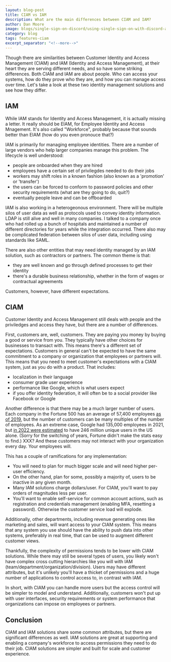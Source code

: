 ```yaml
---
layout: blog-post
title: CIAM vs IAM
description: What are the main differences between CIAM and IAM?
author: Dan Moore
image: blogs/single-sign-on-discord/using-single-sign-on-with-discord-and-fusionauth.png
category: blog
tags: features-ciam
excerpt_separator: "<!--more-->"
---
```


Though there are similarities between Customer Identity and Access Management (CIAM) and IAM (Identity and Access Management), at their heart they are serving different needs, and so have some striking differences. Both CIAM and IAM are about people. Who can access your systems, how do they prove who they are, and how you can manage access over time. Let's take a look at these two identity management solutions and see how they differ.

<!--more-->


## IAM

While IAM stands for Identity and Access Management, it is actually missing a letter. It really should be EIAM, for Employee Identity and Access Mnagement. It's also called "Workforce", probably because that sounds better than EIAM (how do you even pronouce that?)

IAM is primarily for managing employee identities. There are a number of large vendors who help larger companies manage this problem. The lifecycle is well understood:

* people are onboarded when they are hired
* employees have a certain set of privilegdes needed to do their jobs
* workers may shift roles in a known fashion (also known as a 'promotion' or 'transfer')
* the users can be forced to conform to password policies and other security requirements (what are they going to do, quit?)
* eventually people leave and can be offboarded

IAM is also working in a heterogeonous environment. There will be multiple silos of user data as well as protocols used to convey identity information. LDAP is still alive and well in many companies. I talked to a company once who had rolled up a bunch of hospitals and maintained a number of different directories for years while the integration occurred. There also may be complicated federation between silos of user data, including using standards like SAML.

There are also other entities that may need identity managed by an IAM solution, such as contractors or partners. The common theme is that:

* they are well known and go through defined processes to get their identity
* there's a durable business relationship, whether in the form of wages or contractual agreements

Customers, however, have different expectations.

## CIAM

Customer Identity and Access Management still deals with people and the priviledges and access they have, but there are a number of differences.

First, customers are, well, customers. They are paying you money by buying a good or service from you. They typically have other choices for businesses to transact with. This means there's a different set of expectations. Customers in general can't be expected to have the same commitment to a company or organization that employees or partners will. This means that you need to meet customer's expectations with a CIAM system, just as you do with a product. That includes:

* localization in their language
* consumer grade user experience
* performance like Google, which is what users expect
* if you offer identity federation, it will often be to a social provider like Facebook or Google

Another difference is that there may be a much larger number of users. Each company in the Fortune 500 has an average of 57,400 employees [as of 2019](https://fortune.com/fortune500/2019/), but the number of customers can be many multiples of the number of employees. As an extreme case, Google had 135,000 employees in 2021, but [in 2022 were estimated](https://www.semrush.com/blog/google-search-statistics/) to have 246 million unique users in the US alone. (Sorry for the switching of years, Fortune didn't make the stats easy to find.) XXX? And these customers may not interact with your organization every day. Your employees will.

This has a couple of ramifications for any implementation:

* You will need to plan for much bigger scale and will need higher per-user efficiency.
* On the other hand, plan for some, possibly a majority of, users to be inactive in any given month.
* Many IAM solutions charge dollars/user. For CIAM, you'll want to pay orders of magnitudes less per user.
* You'll want to enable self-service for common account actions, such as registration and credentials management (enabling MFA, resetting a password). Otherwise the customer service load will explode.

Additionally, other departments, including revenue generating ones like marketing and sales, will want access to your CIAM system. This means that any system you use should have the ability to push data into other systems, preferably in real time, that can be used to augment different customer views.

Thankfully, the complexity of permissions tends to be lower with CIAM solutions. While there may still be several types of users, you likely won't have complex cross cutting hierarchies like you will with IAM (team/department/organization/division). Users may have different attributes, but it's unlikely you'll have a thicket of permissions and a huge number of applications to control access to, in contrast with IAM.

In short, with CIAM you can handle more users but the access control will be simpler to model and understand. Additionally, customers won't put up with user interfaces, security requirements or system performance that organizations can impose on employees or partners.

## Conclusion

CIAM and IAM solutions share some common attributes, but there are significant differences as well. IAM solutions are great at supporting and enabling a company's workforce to access permissions they need to do their job. CIAM solutions are simpler and built for scale and customer experience.
